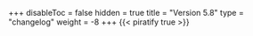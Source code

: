 +++
disableToc = false
hidden = true
title = "Version 5.8"
type = "changelog"
weight = -8
+++
{{< piratify true >}}
